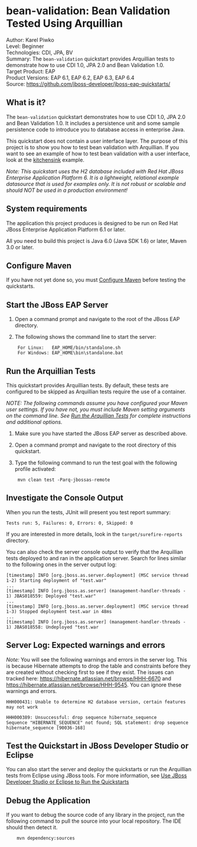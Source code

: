 bean-validation: Bean Validation Tested Using Arquillian
=======================================================
Author: Karel Piwko  
Level: Beginner  
Technologies: CDI, JPA, BV  
Summary: The `bean-validation` quickstart provides Arquillian tests to demonstrate how to use CDI 1.0, JPA 2.0 and Bean Validation 1.0.  
Target Product: EAP  
Product Versions: EAP 6.1, EAP 6.2, EAP 6.3, EAP 6.4  
Source: <https://github.com/jboss-developer/jboss-eap-quickstarts/>  

What is it?
-----------

The `bean-validation` quickstart demonstrates how to use CDI 1.0, JPA 2.0 and Bean Validation 1.0. It includes a persistence unit and some sample persistence code to introduce you to database access in enterprise Java. 

This quickstart does not contain a user interface layer. The purpose of this project is to show you how to test bean validation with Arquillian. If you want to see an example of how to test bean validation with a user interface, look at the [kitchensink](../kitchensink/README.md) example.

_Note: This quickstart uses the H2 database included with Red Hat JBoss Enterprise Application Platform 6. It is a lightweight, relational example datasource that is used for examples only. It is not robust or scalable and should NOT be used in a production environment!_

System requirements
-------------------

The application this project produces is designed to be run on Red Hat JBoss Enterprise Application Platform 6.1 or later. 

All you need to build this project is Java 6.0 (Java SDK 1.6) or later, Maven 3.0 or later.

 
Configure Maven
---------------

If you have not yet done so, you must [Configure Maven](https://github.com/jboss-developer/jboss-developer-shared-resources/blob/master/guides/CONFIGURE_MAVEN.md#configure-maven-to-build-and-deploy-the-quickstarts) before testing the quickstarts.


Start the JBoss EAP Server
-------------------------

1. Open a command prompt and navigate to the root of the JBoss EAP directory.
2. The following shows the command line to start the server:

        For Linux:   EAP_HOME/bin/standalone.sh
        For Windows: EAP_HOME\bin\standalone.bat


Run the Arquillian Tests 
-------------------------

This quickstart provides Arquillian tests. By default, these tests are configured to be skipped as Arquillian tests require the use of a container. 

_NOTE: The following commands assume you have configured your Maven user settings. If you have not, you must include Maven setting arguments on the command line. See [Run the Arquillian Tests](https://github.com/jboss-developer/jboss-developer-shared-resources/blob/master/guides/RUN_ARQUILLIAN_TESTS.md#run-the-arquillian-tests) for complete instructions and additional options._

1. Make sure you have started the JBoss EAP server as described above.
2. Open a command prompt and navigate to the root directory of this quickstart.
3. Type the following command to run the test goal with the following profile activated:

        mvn clean test -Parq-jbossas-remote 


Investigate the Console Output
----------------------------

When you run the tests, JUnit will present you test report summary:

    Tests run: 5, Failures: 0, Errors: 0, Skipped: 0

If you are interested in more details, look in the `target/surefire-reports` directory. 

You can also check the server console output to verify that the Arquillian tests deployed to and ran in the application server. Search for lines similar to the following ones in the server output log:

    [timestamp] INFO [org.jboss.as.server.deployment] (MSC service thread 1-2) Starting deployment of "test.war"
    ...
    [timestamp] INFO [org.jboss.as.server] (management-handler-threads - 1) JBAS018559: Deployed "test.war"
    ...
    [timestamp] INFO [org.jboss.as.server.deployment] (MSC service thread 1-3) Stopped deployment test.war in 48ms
    ...
    [timestamp] INFO [org.jboss.as.server] (management-handler-threads - 1) JBAS018558: Undeployed "test.war

Server Log: Expected warnings and errors
-----------------------------------

_Note:_ You will see the following warnings and errors in the server log. This is because Hibernate attempts to drop the table and constraints before they are created without checking first to see if they exist. The issues can tracked here: <https://hibernate.atlassian.net/browse/HHH-6670> and <https://hibernate.atlassian.net/browse/HHH-9545>. You can ignore these warnings and errors.

    HHH000431: Unable to determine H2 database version, certain features may not work

    HHH000389: Unsuccessful: drop sequence hibernate_sequence
    Sequence "HIBERNATE_SEQUENCE" not found; SQL statement: drop sequence hibernate_sequence [90036-168]


Test the Quickstart in JBoss Developer Studio or Eclipse
-------------------------------------
You can also start the server and deploy the quickstarts or run the Arquillian tests from Eclipse using JBoss tools. For more information, see [Use JBoss Developer Studio or Eclipse to Run the Quickstarts](https://github.com/jboss-developer/jboss-developer-shared-resources/blob/master/guides/USE_JBDS.md#use-jboss-developer-studio-or-eclipse-to-run-the-quickstarts) 


Debug the Application
------------------------------------

If you want to debug the source code of any library in the project, run the following command to pull the source into your local repository. The IDE should then detect it.

        mvn dependency:sources


